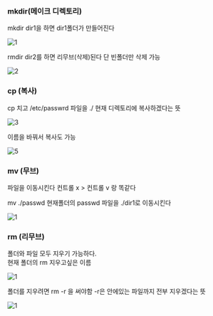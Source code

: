 
### mkdir(메이크 디렉토리)

mkdir dir1을 하면 dir1폴더가 만들어진다

![1](https://github.com/fxzz/CentOS/assets/3148006/79dbe62a-c920-40b1-baf9-45f0bff6daf2)


rmdir dir2를 하면 리무브(삭제)된다 단 빈폴더만 삭제 가능

![2](https://github.com/fxzz/CentOS/assets/3148006/71b7147b-c009-45b7-b3aa-64c031f591ce)


### cp (복사)

cp 치고 /etc/passwrd 파일을 ./ 현재 디렉토리에 복사하겠다는 뜻

![3](https://github.com/fxzz/CentOS/assets/3148006/dbe9034c-7a7b-4418-876c-b906295099b4)

이름을 바꿔서 복사도 가능

![5](https://github.com/fxzz/CentOS/assets/3148006/f7a604a7-940c-4aa3-8002-c05855d8c1d6)


### mv (무브)

파일을 이동시킨다 컨트롤 x > 컨트롤 v 랑 똑같다

mv ./passwd 현재폴더의 passwd 파일을 ./dir1로 이동시킨다

![1](https://github.com/fxzz/CentOS/assets/3148006/ca1e73d6-b373-487d-8bca-fb63a530f27b)


### rm (리무브)

폴더와 파일 모두 지우기 가능하다.
<br>
현재 폴더의 rm 지우고싶은 이름



![1](https://github.com/fxzz/CentOS/assets/3148006/188e1d7a-1e15-4704-bc8c-e8f49f20b7ea)


폴더를 지우려면 rm -r 을 써야함 -r은 안에있는 파일까지 전부 지우겠다는 뜻

![1](https://github.com/fxzz/CentOS/assets/3148006/fd40d434-7098-4b11-8775-2196c894edf9)





